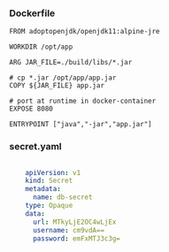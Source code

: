 
### Dockerfile

    FROM adoptopenjdk/openjdk11:alpine-jre

    WORKDIR /opt/app

    ARG JAR_FILE=./build/libs/*.jar

    # cp *.jar /opt/app/app.jar
    COPY ${JAR_FILE} app.jar

    # port at runtime in docker-container
    EXPOSE 8080

    ENTRYPOINT ["java","-jar","app.jar"]


### secret.yaml

```yaml

    apiVersion: v1
    kind: Secret
    metadata:
      name: db-secret
    type: Opaque
    data:
      url: MTkyLjE2OC4wLjEx
      username: cm9vdA==
      password: emFxMTJ3c3g=
```
